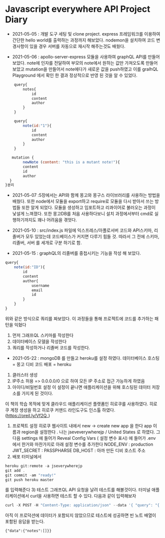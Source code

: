 # Javascript everywhere API Project Diary

- 2021-05-05 : 개발 도구 세팅 및 clone project. express 프레임워크를 이용하여 간단한 hello world를 출력하는 과정까지 해보았다. nodemon을 설치하여 코드 변경사항이 있을 경우 서버를 자동으로 재시작 해주는것도 배웠다.

- 2021-05-06 : apollo-server-express 모듈을 사용하여 graphQL API를 만들어 보았다.
  note에 인자를 전달하여 부모의 note에서 원하는 값만 가져오도록 만들어 보았고
  mutation을 만들어서 note에다가 새로운 값을 push하였고 이를 gralhQL Playground 에서 확인 한 결과 정상적으로 반영 된 것을 알 수 있었다.

```jsx
    query{
        notes{
            id
            content
            author
        }
    }
```

```jsx
    query{
        note(id:"1"){
            id
            content
            author
        }
    }
```

```jsx
   mutation {
        newNote (content: "this is a mutant note!"){
        content
        id
        author
  }
}분리
```
- 2021-05-07 :5장에서는 API와 함께 몽고와 몽구스 라이브러리를 사용하는 방법을 배웠다. 또한 node에서 모듈을 export하고 require로 모듈을 다시 받아서 쓰는 방법들 또한 알게 되었다.
모듈을 생성하고 임포트하고 리콰이어로 불러오는 과정이 낯설게 느껴졌다. 또한 몽고DB를 처음 사용하다보니 설치 과정에서부터 cmd로 실행하기까지도 꽤나 어려움을 겪엇다.

- 2021-05-10 : src/index.js 파일에 익스프레스/아폴로서버 코드와 API스키마, 리졸버가 모두 있었는데 코드베이스가 커지면 다루기 힘들 것. 따라서 그 전에 스키마, 리졸버, 서버 를 세개로 구분 하기로 함. 

- 2021-05-15 : graphQL의 리졸버를 중첩시키는 기능을 작성 해 보았다.
```jsx
query{
    note(id:"ID"){
        id
        content
        author{
            username
            email
            id
        }
    }
} 
```
위와 같은 방식으로 쿼리를 짜보았다. 
이 과정들을 통해 프로젝트에 코드를 추가하는 패턴을 익혔다
1) 먼저 그래프QL 스키마를 작성한다
2) 데이터베이스 모델을 작성한다
3) 쿼리를 작성하거나 리졸버 코드를 작성한다.

- 2021-05-22 : mongoDB 를 만들고 heroku를 설정 하였다.
데이터베이스 호스팅 = 몽고 디비
코드 배포 = heroku
1) 클러스터 생성
2) IP주소 허용 => 0.0.0.0/0 으로 하여 모든 IP 주소로 접근 가능하게 하였음
3) 아이디/비밀번호 설정
이 설정이 끝나면 애플리케이션을 위해 호스팅된 데이터 저장소를 가지게 된 것이다.

이 책의 학습 목적에 맞게 클라우드 애플리케이션 플랫폼인 히로쿠를 사용하였다.
히로쿠 계정 생성을 하고 히로쿠 커맨드 라인도구도 인스톨 하였다. (https://oreil.ly/Vf2Q_)

1) 프로젝트 설정
히로쿠 웹사이트 내에서 new -> create new app 을 한다
app 이름과 region을 설정한다 . 나는 jseveverywherejp / United States 로 하였다.
그 다음 settings 에 들어가 Reveal Config Vars ( 설정 변수 표시) 에 들어가 .env 에서 한거와 마찬가지로 아래 설정 변수를 추가한다
NODE_ENV : production
JWT_SECRET : PASSPHARSE
DB_HOST : 아까 만든 디비 호스트 주소
2) 배포
터미널에서
```js
heroku git:remote -a jseverywherejp
git add .
git commit -am "ready!"
git push heroku master
```
를 입력해준다
3) 테스트
그래프QL API 요청을 날려 테스트를 해볼것이다.
터미널 애플리케이션에서 curl을 사용하면 테스트 할 수 있다.
다음과 같이 입력해보자
```js
curl -X POST -H "Content-Type: application/json" --data '{ "query": "{ notes { id } }" }' https://jseverywherejp.herokuapp.com/api

```
아직 이 프로덕션에 데이터가 포함되지 않았으므로 테스트에 성공하면 빈 노트 배열이 포함된 응답을 받는다.
```
{"data":{"notes":[]}}
```

